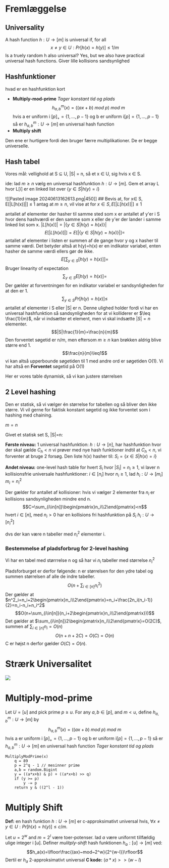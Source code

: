 # Fremlæggelse 
## Universality 
A hash function $h : U → [m]$ is universal if, for all $$x \neq y \in U:
Pr[h(x) = h(y )] \leq 1/m$$Is a truely random h also universal? Yes, but we also have practical
universal hash functions. Giver lille kollisions sandsynlighed
## Hashfunktioner
hvad er en hashfunktion kort
- **Multiply-mod-prime**
*Tager konstant tid og plads*
$$h^m_{a,b}(x) = ((ax + b)~mod~ p) ~mod~ m$$
hvis a er uniform i $[p]_+=\{1,...,p-1\}$
og b er uniform i$[p]=\{1,...,p-1\}$
så er $h^m_{a,b} : U → [m]$ en universal hash function
- **Multiply shift**

Den ene er hurtigere fordi den bruger færre multiplikationer. De er begge universelle.
## Hash tabel 
Vores mål: vellighold at S ⊆ U, |S| = n, så et x ∈ U, sig hvis x ∈ S.

ide: lad $m \geq n$ vælg en universal hashfunktion $h : U → [m]$. Gem et array L hvor L[i] er en linked list over $\{y \in S | h(y) = i\}$


![[Pasted image 20240613162613.png|450]]
	## Bevis at, for x∈ S, E[|L[h(x)]|] ≤ 1
antag at $m \geq n$, vil vise at for $x \in S, E[|L[h(x)]|] \leq 1$

antallet af elementer der hasher til samme sted som x er antallet af y'er i S hvor dens hashværdi er den samme som x eller de y'er der lander i samme linked list som x. 
$|L[h(x)]|=|\{y\in S|h(y)=h(x)\}|$
$$E[|L[h(x)]|]=E[|\{y\in S|h(y)=h(x)\}|]=$$
antallet af elementer i listen er summen af de gange hvor y og x hasher til samme værdi. Det betyder altså at h(y)=h(x) er en indikator variabel, enten hasher de samme værdi ellers gør de ikke.
$$E[\sum_{y\in S}[h(y)=h(x)]]=$$
Bruger linearity of expectation 
$$\sum_{y\in S}E[h(y)=h(x)]=$$
Der gælder at forventningen for en indikator variabel er sandsynligheden for at den er 1. 
$$\sum_{y\in S}Pr[h(y)=h(x)]\leq$$
antallet af elementer i S eller |S| er n. Denne ulighed holder fordi vi har en universal hashfunktion så sandsynligheden for at vi kolliderer er $\leq \frac{1}{m}$, når vi indsætter et element, men vi skal indsætte $|S| = n$ elementer. 
$$|S|\frac{1}{m}=\frac{n}{m}$$
Den forventet søgetid er n/m, men eftersom $m \geq n$ kan brøkken aldrig blive større end 1. 
$$\frac{n}{m}\leq1$$
vi kan altså upperbounde søgetiden til 1 med andre ord er søgetiden O(1). Vi har altså en **Forventet** søgetid på O(1)

Her er vores table dynamisk, så vi kan justere størrelsen
## 2 Level hashing
Den er statisk, så vi vælger én størrelse for tabellen og så bliver den ikke større. Vi vil gerne for faktisk konstant søgetid og ikke forventet som i hashing med chaining. 

$m=n$

Givet et statisk set S, |S|=n:

**Første niveau:**
1 universal hashfunktion:  $h : U \rightarrow [n]$,
har hashfunktion hvor der skal gælde $C_{h} < n$
vi prøver med nye hash funktioner indtil at $C_{h} < n$, vi forventer at bruge 2 forsøg. 
Den liste h(x) hasher til: $S_i = \{x \in S | h(x) = i\}$

**Andet niveau:** 
one-level hash table for hvert $S_i$ hvor $|S_i|=n_{i}\geq 1$, vi laver n kollisionsfrie universale hashfunktioner: $i ∈ [n_i]$ hvor $n_i ≥ 1$, lad $h_i : U → [m_i]$
$m_{i}=n_i^2$

Der gælder for antallet af kollisioner: hvis vi vælger 2 elementer fra $n_i$ er kollisions sandsynligheden mindre end n.
$$C=\sum_{i\in[n]}\begin{pmatrix}n_i\\2\end{pmatrix}<n$$
hvert $i \in [n]$, med $n_i > 0$ har en kollisions fri hashfunktion på $S_i$ $h_i : U → [n_i^2 ]$

dvs der kan være n tabeller med $n_i^2$ elementer i.
### Bestemmelse af pladsforbrug for 2-level hashing
Vi har en tabel med størrrelse n og så har vi $n_i$ tabeller med størrelse $n_i^2$

Pladsforburget er derfor følgende:
n er størrelsen for den ydre tabel og summen størrelsen af alle de indre tabeller. 
$$O(n+\sum_{i\in [n]}n_i^2)$$
Der gælder at $n^2_i=n_i+2\begin{pmatrix}n_i\\2\end{pmatrix}=n_i+\frac{2n_i(n_i-1)}{2}=n_i-n_i+n_i^2$
$$O(n+\sum_{i\in[n]}(n_i+2\begin{pmatrix}n_i\\2\end{pmatrix}))$$Det gælder at $\sum_{i\in[n]}2\begin{pmatrix}n_i\\2\end{pmatrix}=O(2C)$, summen af $\sum_{i\in[n]}n_i=O(n)$
$$O(n+n+2C)=O(C)=O(n)$$
C er højst n derfor gælder $O(C)=O(n)$.

# Strærk Universalitet
![](https://i.imgur.com/tu0pVoZ.png)
# Multiply-mod-prime
Let $U = [u]$ and pick prime $p \geq u$. For any $a, b \in [p]$, and $m < u$,
define $h^m_{a,b} : U → [m]$ by
$$h^m_{a,b}(x) = ((ax + b)~mod~ p) ~mod~ m$$
hvis a er uniform i $[p]_+=\{1,...,p-1\}$
og b er uniform i$[p]=\{1,...,p-1\}$
så er $h^m_{a,b} : U → [m]$ en universal hash function
*Tager konstant tid og plads*
```
MultiplyModPrime(x) 
	q = 89
	p = 2^q - 1 // mesinner prime
	a,b = random.Bigint
	y = ((a*x+b) & p) + ((a*x+b) >> q)
	if (y >= p) 
		y -= p
	return y & ((2^l - 1))
```
# Multiply Shift

**Def:** en hash funktion $h : U → [m]$ er c-approksimativt universal hvis, $\forall x  \neq y \in U: Pr[h(x) = h(y )] \leq c/m$.

Let $u = 2^w$ and $m = 2^l$ være toer-potenser. lad $a$ være uniformt
tillfældig ulige integer i $[u]$. Definer *mulitply-shift* hash funktionen
$h_a : [u] → [m]$ ved:
$$h_a(x)=\lfloor\frac{(ax)~mod~2^w}{2^{w-l}}\rfloor$$
Dertil er $h_a$ 2-approksimativt universal
**C kode:** $(a*x) >> (w-l)$
